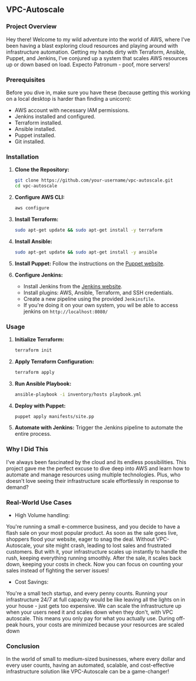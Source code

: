 ## VPC-Autoscale

### Project Overview

Hey there! Welcome to my wild adventure into the world of AWS, where I've been having a blast exploring cloud resources and playing around with infrastructure automation. Getting my hands dirty with Terraform, Ansible, Puppet, and Jenkins, I’ve conjured up a system that scales AWS resources up or down based on load. Expecto Patronum - poof, more servers!

### Prerequisites

Before you dive in, make sure you have these (because getting this working on a local desktop is harder than finding a unicorn):
- AWS account with necessary IAM permissions.
- Jenkins installed and configured.
- Terraform installed.
- Ansible installed.
- Puppet installed.
- Git installed.

### Installation

1. **Clone the Repository:**
    ```sh
    git clone https://github.com/your-username/vpc-autoscale.git
    cd vpc-autoscale
    ```

2. **Configure AWS CLI:**
    ```sh
    aws configure
    ```

3. **Install Terraform:**
    ```sh
    sudo apt-get update && sudo apt-get install -y terraform
    ```

5. **Install Ansible:**
    ```sh
    sudo apt-get update && sudo apt-get install -y ansible
    ```

6. **Install Puppet:**
    Follow the instructions on the [Puppet website](https://puppet.com/docs/puppet/latest/installing_and_upgrading.html).

7. **Configure Jenkins:**
    - Install Jenkins from the [Jenkins website](https://www.jenkins.io/download/).
    - Install plugins: AWS, Ansible, Terraform, and SSH credentials.
    - Create a new pipeline using the provided `Jenkinsfile`.
    - If you're doing it on your own system, you wil be able to access jenkins on `http://localhost:8080/`

### Usage

1. **Initialize Terraform:**
    ```sh
    terraform init
    ```

2. **Apply Terraform Configuration:**
    ```sh
    terraform apply
    ```

3. **Run Ansible Playbook:**
    ```sh
    ansible-playbook -i inventory/hosts playbook.yml
    ```

4. **Deploy with Puppet:**
    ```sh
    puppet apply manifests/site.pp
    ```

5. **Automate with Jenkins:**
    Trigger the Jenkins pipeline to automate the entire process.

### Why I Did This

I've always been fascinated by the cloud and its endless possibilities. This project gave me the perfect excuse to dive deep into AWS and learn how to automate and manage resources using multiple technologies. Plus, who doesn't love seeing their infrastructure scale effortlessly in response to demand?

### Real-World Use Cases
- High Volume handling:

You're running a small e-commerce business, and you decide to have a flash sale on your most popular product. As soon as the sale goes live, shoppers flood your website, eager to snag the deal. Without VPC-Autoscale, your site might crash, leading to lost sales and frustrated customers. But with it, your infrastructure scales up instantly to handle the rush, keeping everything running smoothly. After the sale, it scales back down, keeping your costs in check. Now you can focus on counting your sales instead of fighting the server issues!
- Cost Savings:

You're a small tech startup, and every penny counts. Running your infrastructure 24/7 at full capacity would be like leaving all the lights on in your house - just gets too expensive. We can scale the infrastructure up when your users need it and scales down when they don't, with VPC autoscale. This means you only pay for what you actually use. During off-peak hours, your costs are minimized because your resources are scaled down

### Conclusion
In the world of small to medium-sized businesses, where every dollar and every user counts, having an automated, scalable, and cost-effective infrastructure solution like VPC-Autoscale can be a game-changer!
